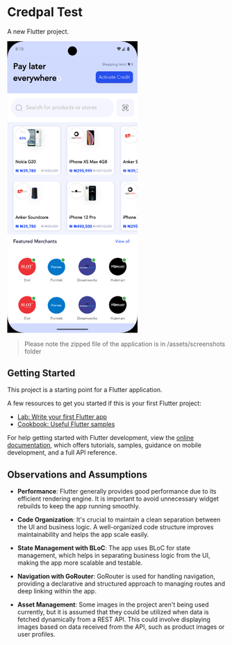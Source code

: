 # Credpal Test

A new Flutter project.

<img src="assets/screenshots/screenshot.png" alt="App Screenshot" width="300"/>

> Please note the zipped file of the application is in /assets/screenshots folder

## Getting Started

This project is a starting point for a Flutter application.

A few resources to get you started if this is your first Flutter project:

- [Lab: Write your first Flutter app](https://docs.flutter.dev/get-started/codelab)
- [Cookbook: Useful Flutter samples](https://docs.flutter.dev/cookbook)

For help getting started with Flutter development, view the [online documentation](https://docs.flutter.dev/), which offers tutorials, samples, guidance on mobile development, and a full API reference.

## Observations and Assumptions

- **Performance**: Flutter generally provides good performance due to its efficient rendering engine. It is important to avoid unnecessary widget rebuilds to keep the app running smoothly.

- **Code Organization**: It's crucial to maintain a clean separation between the UI and business logic. A well-organized code structure improves maintainability and helps the app scale easily.

- **State Management with BLoC**: The app uses BLoC for state management, which helps in separating business logic from the UI, making the app more scalable and testable.

- **Navigation with GoRouter**: GoRouter is used for handling navigation, providing a declarative and structured approach to managing routes and deep linking within the app.

- **Asset Management**: Some images in the project aren't being used currently, but it is assumed that they could be utilized when data is fetched dynamically from a REST API. This could involve displaying images based on data received from the API, such as product images or user profiles.
  
